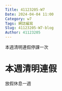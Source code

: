 ```yaml
---
Title: 41123205-W7
Date: 2024-04-04 11:00
Category: w7
Tags: 網誌編寫
Slug: 41123205-W7-blog
Author: 41123205
---
```


本週清明連假停課一次

<!-- PELICAN_END_SUMMARY -->

# 本週清明連假
放假休息一週